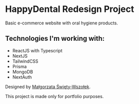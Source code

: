 # HappyDental Redesign Project

Basic e-commerce website with oral hygiene products. 

## Technologies I'm working with:

- ReactJS with Typescript
- NextJS
- TailwindCSS
- Prisma
- MongoDB
- NextAuth

Designed by [Małgorzata Święty-Wszołek](<www.linkedin.com/in/gosiaswietywszolek/>).

This project is made only for portfolio purposes.

